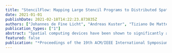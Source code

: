 ```yaml
---
title: "StencilFlow: Mapping Large Stencil Programs to Distributed Spatial Computing Systems"
date: 2021-01-01
publishDate: 2021-02-18T14:22:23.873835Z
authors: ["Johannes de Fine Licht", "Andreas Kuster", "Tiziano De Matteis", "Tal Ben-Nun", "Dominic Hofer", "Torsten Hoefler"]
publication_types: ["1"]
abstract: "Spatial computing devices have been shown to significantly accelerate stencil computations, but have so far relied on unrolling the iterative dimension of a single stencil operation to increase temporal locality. This work considers the general case of mapping directed acyclic graphs of heterogeneous stencil computations to spatial computing systems, assuming large input programs without an iterative component. StencilFlow maximizes temporal locality and ensures deadlock freedom in this setting, providing end-to-end analysis and mapping from a high-level program description to distributed hardware. We evaluate our generated architectures on a Stratix 10 FPGA testbed, yielding 1.31 TOp/s and 4.18 TOp/s on single-device and multi-device, respectively, demonstrating the highest performance recorded for stencil programs on FPGAs to date. We then leverage the framework to study a complex stencil program from a production weather simulation application. Our work enables productively targeting distributed spatial computing systems with large stencil programs, and offers insight into architecture characteristics required for their efficient execution in practice."
featured: false
publication: "*Proceedings of the 19th ACM/IEEE International Symposium on Code Generation and Optimization (CGO'21)*"
---
```


